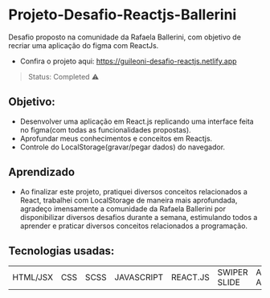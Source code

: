 # Projeto-Desafio-Reactjs-Ballerini
Desafio proposto na comunidade da Rafaela Ballerini, com objetivo de recriar uma aplicação do figma com ReactJs.
+ Confira o projeto aqui: https://guileoni-desafio-reactjs.netlify.app
> Status: Completed ⚠️

## Objetivo:
+ Desenvolver uma aplicação em React.js replicando uma interface feita no figma(com todas as funcionalidades propostas).
+ Aprofundar meus conhecimentos e conceitos em Reactjs.
+ Controle do LocalStorage(gravar/pegar dados) do navegador.

## Aprendizado
+ Ao finalizar este projeto, pratiquei diversos conceitos relacionados a React, trabalhei com LocalStorage de maneira mais aprofundada,
agradeço imensamente a comunidade da Rafaela Ballerini por disponibilizar diversos desafios durante a semana, estimulando todos a aprender e
praticar diversos conceitos relacionados a programação.
## Tecnologias usadas:

<table>
  <tr>
    <td>HTML/JSX</td>
    <td>CSS</td>
    <td>SCSS</td>
    <td>JAVASCRIPT</td>
    <td>REACT.JS</td>
    <td>SWIPER SLIDE</td>
    <td>AOS ANIMATE</td>
  </tr>
</table>
